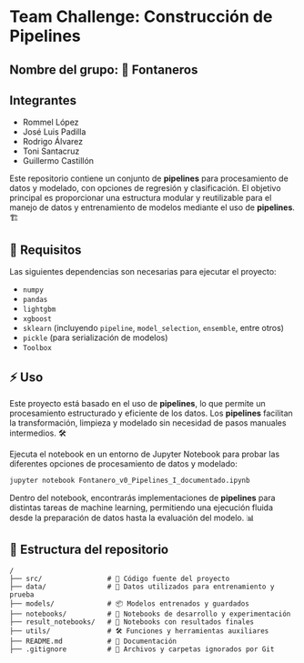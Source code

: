 # Team Challenge: Construcción de Pipelines

## Nombre del grupo: 🚰 **Fontaneros**  

## Integrantes  
- Rommel López  
- José Luis Padilla  
- Rodrigo Álvarez  
- Toni Santacruz  
- Guillermo Castillón  

Este repositorio contiene un conjunto de **pipelines** para procesamiento de datos y modelado, con opciones de regresión y clasificación. El objetivo principal es proporcionar una estructura modular y reutilizable para el manejo de datos y entrenamiento de modelos mediante el uso de **pipelines**. 🏗️

## 📌 Requisitos

Las siguientes dependencias son necesarias para ejecutar el proyecto:

- `numpy`
- `pandas`
- `lightgbm`
- `xgboost`
- `sklearn` (incluyendo `pipeline`, `model_selection`, `ensemble`, entre otros)
- `pickle` (para serialización de modelos)
- `Toolbox`

## ⚡ Uso

Este proyecto está basado en el uso de **pipelines**, lo que permite un procesamiento estructurado y eficiente de los datos. Los **pipelines** facilitan la transformación, limpieza y modelado sin necesidad de pasos manuales intermedios. 🛠️

Ejecuta el notebook en un entorno de Jupyter Notebook para probar las diferentes opciones de procesamiento de datos y modelado:

```bash
jupyter notebook Fontanero_v0_Pipelines_I_documentado.ipynb
```

Dentro del notebook, encontrarás implementaciones de **pipelines** para distintas tareas de machine learning, permitiendo una ejecución fluida desde la preparación de datos hasta la evaluación del modelo. 📊

## 📂 Estructura del repositorio

```
/
├── src/                # 📂 Código fuente del proyecto
├── data/               # 📁 Datos utilizados para entrenamiento y prueba
├── models/             # 📦 Modelos entrenados y guardados
├── notebooks/          # 📓 Notebooks de desarrollo y experimentación
├── result_notebooks/   # 📑 Notebooks con resultados finales
├── utils/              # 🛠️ Funciones y herramientas auxiliares
├── README.md           # 📖 Documentación
├── .gitignore          # 🚫 Archivos y carpetas ignorados por Git

